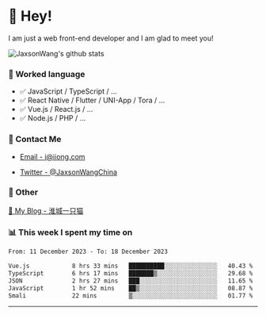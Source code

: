 # 👋 Hey!

I am just a web front-end developer and I am glad to meet you!

![JaxsonWang's github stats](https://github-readme-stats.vercel.app/api?username=JaxsonWang&&show_icons=true&&title_color=1abc9c&&icon_color=1abc9c)


### 📝 Worked language

- ✅ JavaScript / TypeScript / ...
- ✅ React Native / Flutter / UNI-App / Tora / ...
- ✅ Vue.js / React.js / ...
- ✅ Node.js / PHP / ...

### 📮 Contact Me

- [Email - i@iiong.com](mailto:i@iiong.com)

- [Twitter - @JaxsonWangChina](https://twitter.com/JaxsonWangChina)

### 🤪 Other

[📌 My Blog - 淮城一只猫](https://iiong.com)

### 📊 This week I spent my time on

<!--START_SECTION:waka-->

```txt
From: 11 December 2023 - To: 18 December 2023

Vue.js            8 hrs 33 mins   ██████████░░░░░░░░░░░░░░░   40.43 %
TypeScript        6 hrs 17 mins   ███████▒░░░░░░░░░░░░░░░░░   29.68 %
JSON              2 hrs 27 mins   ███░░░░░░░░░░░░░░░░░░░░░░   11.65 %
JavaScript        1 hr 52 mins    ██▒░░░░░░░░░░░░░░░░░░░░░░   08.87 %
Smali             22 mins         ▒░░░░░░░░░░░░░░░░░░░░░░░░   01.77 %
```

<!--END_SECTION:waka-->

---
